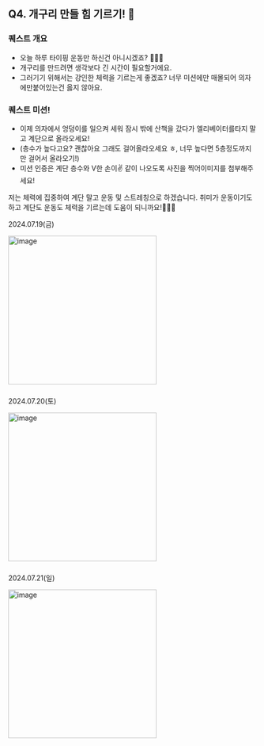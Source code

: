 ## Q4. 개구리 만들 힘 기르기! 💪

### 퀘스트 개요
- 오늘 하루 타이핑 운동만 하신건 아니시겠죠? 👨🏻‍💻
- 개구리를 만드려면 생각보다 긴 시간이 필요할거에요.
- 그러기기 위해서는 강인한 체력을 기르는게 좋겠죠? 너무 미션에만 매몰되어 의자에만붙어있는건 옳지 않아요.
### 퀘스트 미션!
- 이제 의자에서 엉덩이를 일으켜 세워 잠시 밖에 산책을 갔다가 엘리베이터를타지 말고 계단으로 올라오세요!
- (층수가 높다고요? 괜찮아요 그래도 걸어올라오세요 ㅎ, 너무 높다면 5층정도까지만 걸어서 올라오기!)
- 미션 인증은 계단 층수와 V한 손이✌️ 같이 나오도록 사진을 찍어이미지를 첨부해주세요!

저는 체력에 집중하여 계단 말고 운동 및 스트레칭으로 하겠습니다. 취미가 운동이기도 하고 계단도 운동도 체력을 기르는데 도움이 되니까요!💪💪💪

2024.07.19(금)

<img width="300" alt="image" src="https://github.com/user-attachments/assets/dcfd7700-ec4c-48c2-a38e-8137dea967ed">

###

2024.07.20(토)

<img width="300" alt="image" src="https://github.com/user-attachments/assets/5e7f5c67-0165-40cd-a6c7-36a7d6e0186f">

###

2024.07.21(일)

<img width="300" alt="image" src="https://github.com/user-attachments/assets/a62dca26-c8a9-4278-bbf6-871bc5ed1b7f">
